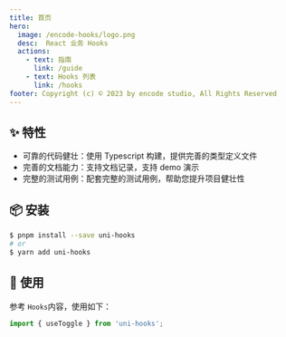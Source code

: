 ```yaml
---
title: 首页
hero:
  image: /encode-hooks/logo.png
  desc:  React 业务 Hooks
  actions:
    - text: 指南
      link: /guide
    - text: Hooks 列表
      link: /hooks
footer: Copyright (c) © 2023 by encode studio, All Rights Reserved
---
```


## ✨ 特性

- 可靠的代码健壮：使用 Typescript 构建，提供完善的类型定义文件
- 完善的文档能力：支持文档记录，支持 demo 演示
- 完整的测试用例：配套完整的测试用例，帮助您提升项目健壮性

## 📦 安装

```bash
$ pnpm install --save uni-hooks
# or
$ yarn add uni-hooks
```

## 🔨 使用

参考 `Hooks`内容，使用如下：

```ts
import { useToggle } from 'uni-hooks';
```
